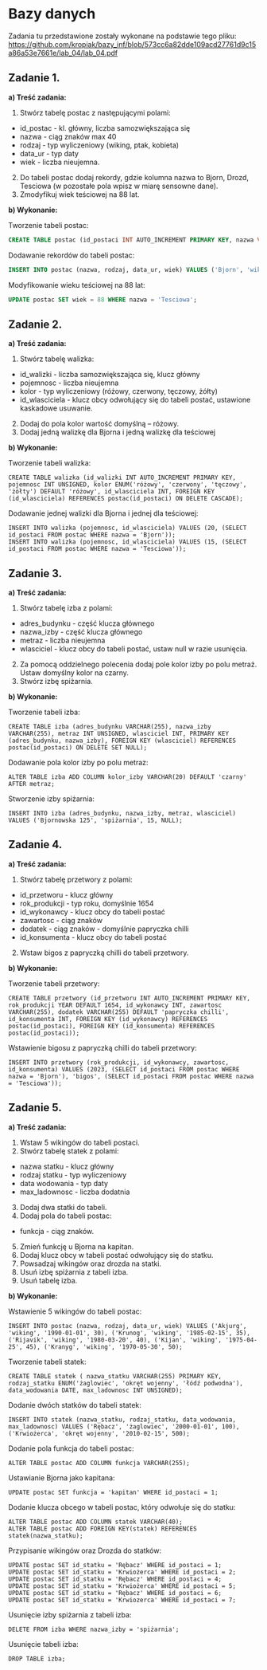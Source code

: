 # Bazy danych
Zadania tu przedstawione zostały wykonane na podstawie tego pliku: https://github.com/kropiak/bazy_inf/blob/573cc6a82dde109acd27761d9c15a86a53e7661e/lab_04/lab_04.pdf

##  Zadanie 1.
**a) Treść zadania:**
1) Stwórz tabelę postac z następującymi polami:
* id_postac - kl. główny, liczba samozwiększająca się
* nazwa - ciąg znaków max 40
* rodzaj - typ wyliczeniowy (wiking, ptak, kobieta)
* data_ur - typ daty
* wiek - liczba nieujemna.
2) Do tabeli postac dodaj rekordy, gdzie kolumna nazwa to Bjorn, Drozd, Tesciowa (w pozostałe
pola wpisz w miarę sensowne dane).
3) Zmodyfikuj wiek teściowej na 88 lat.
  
**b) Wykonanie:**

Tworzenie tabeli postac:
~~~sql
CREATE TABLE postac (id_postaci INT AUTO_INCREMENT PRIMARY KEY, nazwa VARCHAR(40), rodzaj ENUM('wiking', 'ptak', 'kobieta'), data_ur DATE, wiek INT UNSIGNED);
~~~
Dodawanie rekordów do tabeli postac:
~~~sql
INSERT INTO postac (nazwa, rodzaj, data_ur, wiek) VALUES ('Bjorn', 'wiking', '2000-01-01', 30), ('Drozd', 'ptak', '2010-05-15', 10), ('Tesciowa', 'kobieta', '1955-03-20', 70);
~~~
Modyfikowanie wieku teściowej na 88 lat:
~~~sql
UPDATE postac SET wiek = 88 WHERE nazwa = 'Tesciowa';
~~~
## Zadanie 2.
**a) Treść zadania:**
1) Stwórz tabelę walizka:
* id_walizki - liczba samozwiększająca się, klucz główny
* pojemnosc - liczba nieujemna
* kolor - typ wyliczeniowy (różowy, czerwony, tęczowy, żółty)
* id_wlasciciela - klucz obcy odwołujący się do tabeli postać, ustawione kaskadowe
usuwanie.
2) Dodaj do pola kolor wartość domyślną – różowy.
3) Dodaj jedną walizkę dla Bjorna i jedną walizkę dla teściowej

**b) Wykonanie:**

Tworzenie tabeli walizka:
~~~mysql
CREATE TABLE walizka (id_walizki INT AUTO_INCREMENT PRIMARY KEY, pojemnosc INT UNSIGNED, kolor ENUM('różowy', 'czerwony', 'tęczowy', 'żółty') DEFAULT 'różowy', id_wlasciciela INT, FOREIGN KEY (id_wlasciciela) REFERENCES postac(id_postaci) ON DELETE CASCADE);
~~~
Dodawanie jednej walizki dla Bjorna i jednej dla teściowej:
~~~mysql
INSERT INTO walizka (pojemnosc, id_wlasciciela) VALUES (20, (SELECT id_postaci FROM postac WHERE nazwa = 'Bjorn'));
INSERT INTO walizka (pojemnosc, id_wlasciciela) VALUES (15, (SELECT id_postaci FROM postac WHERE nazwa = 'Tesciowa'));
~~~
## Zadanie 3.
**a) Treść zadania:**
1. Stwórz tabelę izba z polami:
* adres_budynku - część klucza głównego
* nazwa_izby - część klucza głównego
* metraz - liczba nieujemna
* wlasciciel - klucz obcy do tabeli postać, ustaw null w razie usunięcia.
2. Za pomocą oddzielnego polecenia dodaj pole kolor izby po polu metraż. Ustaw domyślny kolor na czarny.
3. Stwórz izbę spiżarnia.

**b) Wykonanie:**

Tworzenie tabeli izba:
~~~mysql
CREATE TABLE izba (adres_budynku VARCHAR(255), nazwa_izby VARCHAR(255), metraz INT UNSIGNED, wlasciciel INT, PRIMARY KEY (adres_budynku, nazwa_izby), FOREIGN KEY (wlasciciel) REFERENCES postac(id_postaci) ON DELETE SET NULL);
~~~
Dodawanie pola kolor izby po polu metraz:
~~~mysql
ALTER TABLE izba ADD COLUMN kolor_izby VARCHAR(20) DEFAULT 'czarny' AFTER metraz;
~~~
Stworzenie izby spiżarnia:
~~~mysql
INSERT INTO izba (adres_budynku, nazwa_izby, metraz, wlasciciel) VALUES ('Bjornowska 125', 'spiżarnia', 15, NULL);
~~~
## Zadanie 4.
**a) Treść zadania:**
1. Stwórz tabelę przetwory z polami:
* id_przetworu - klucz główny
* rok_produkcji - typ roku, domyślnie 1654
* id_wykonawcy - klucz obcy do tabeli postać
* zawartosc - ciąg znaków
* dodatek - ciąg znaków - domyślnie papryczka chilli
* id_konsumenta - klucz obcy do tabeli postać
2. Wstaw bigos z papryczką chilli do tabeli przetwory.

**b) Wykonanie:**

Tworzenie tabeli przetwory:
~~~mysql
CREATE TABLE przetwory (id_przetworu INT AUTO_INCREMENT PRIMARY KEY, rok_produkcji YEAR DEFAULT 1654, id_wykonawcy INT, zawartosc VARCHAR(255), dodatek VARCHAR(255) DEFAULT 'papryczka chilli', id_konsumenta INT, FOREIGN KEY (id_wykonawcy) REFERENCES postac(id_postaci), FOREIGN KEY (id_konsumenta) REFERENCES postac(id_postaci));
~~~
Wstawienie bigosu z papryczką chilli do tabeli przetwory:
~~~mysql
INSERT INTO przetwory (rok_produkcji, id_wykonawcy, zawartosc, id_konsumenta) VALUES (2023, (SELECT id_postaci FROM postac WHERE nazwa = 'Bjorn'), 'bigos', (SELECT id_postaci FROM postac WHERE nazwa = 'Tesciowa'));
~~~
## Zadanie 5.
**a) Treść zadania:**
1. Wstaw 5 wikingów do tabeli postaci.
2. Stwórz tabelę statek z polami:
* nazwa statku - klucz główny
* rodzaj statku - typ wyliczeniowy
* data wodowania - typ daty
* max_ladownosc - liczba dodatnia
3. Dodaj dwa statki do tabeli.
4. Dodaj pola do tabeli postac:
* funkcja - ciąg znaków.
5. Zmień funkcję u Bjorna na kapitan.
6. Dodaj klucz obcy w tabeli postać odwołujący się do statku.
7. Powsadzaj wikingów oraz drozda na statki.
8. Usuń izbę spiżarnia z tabeli izba.
9. Usuń tabelę izba.

**b) Wykonanie:**

Wstawienie 5 wikingów do tabeli postac:
~~~mysql
INSERT INTO postac (nazwa, rodzaj, data_ur, wiek) VALUES ('Akjurg', 'wiking', '1990-01-01', 30), ('Krunog', 'wiking', '1985-02-15', 35), ('Rijavik', 'wiking', '1980-03-20', 40), ('Kijan', 'wiking', '1975-04-25', 45), ('Kranyg', 'wiking', '1970-05-30', 50);
~~~
Tworzenie tabeli statek:
~~~mysql
CREATE TABLE statek ( nazwa_statku VARCHAR(255) PRIMARY KEY, rodzaj_statku ENUM('żaglowiec', 'okręt wojenny', 'łódź podwodna'), data_wodowania DATE, max_ladownosc INT UNSIGNED);
~~~
Dodanie dwóch statków do tabeli statek:
~~~mysql
INSERT INTO statek (nazwa_statku, rodzaj_statku, data_wodowania, max_ladownosc) VALUES ('Rębacz', 'żaglowiec', '2000-01-01', 100), ('Krwiożerca', 'okręt wojenny', '2010-02-15', 500);
~~~
Dodanie pola funkcja do tabeli postac:
~~~mysql
ALTER TABLE postac ADD COLUMN funkcja VARCHAR(255);
~~~
Ustawianie Bjorna jako kapitana:
~~~mysql
UPDATE postac SET funkcja = 'kapitan' WHERE id_postaci = 1;
~~~
Dodanie klucza obcego w tabeli postac, który odwołuje się do statku:
~~~mysql
ALTER TABLE postac ADD COLUMN statek VARCHAR(40);
ALTER TABLE postac ADD FOREIGN KEY(statek) REFERENCES statek(nazwa_statku);
~~~
Przypisanie wikingów oraz Drozda do statków:
~~~mysql
UPDATE postac SET id_statku = 'Rębacz' WHERE id_postaci = 1;
UPDATE postac SET id_statku = 'Krwiożerca' WHERE id_postaci = 2;
UPDATE postac SET id_statku = 'Rębacz' WHERE id_postaci = 4;
UPDATE postac SET id_statku = 'Krwiożerca' WHERE id_postaci = 5;
UPDATE postac SET id_statku = 'Rębacz' WHERE id_postaci = 6;
UPDATE postac SET id_statku = 'Krwiozerca' WHERE id_postaci = 7;
~~~
Usunięcie izby spiżarnia z tabeli izba:
~~~mysql
DELETE FROM izba WHERE nazwa_izby = 'spiżarnia';
~~~
Usunięcie tabeli izba:
~~~mysql
DROP TABLE izba;
~~~
